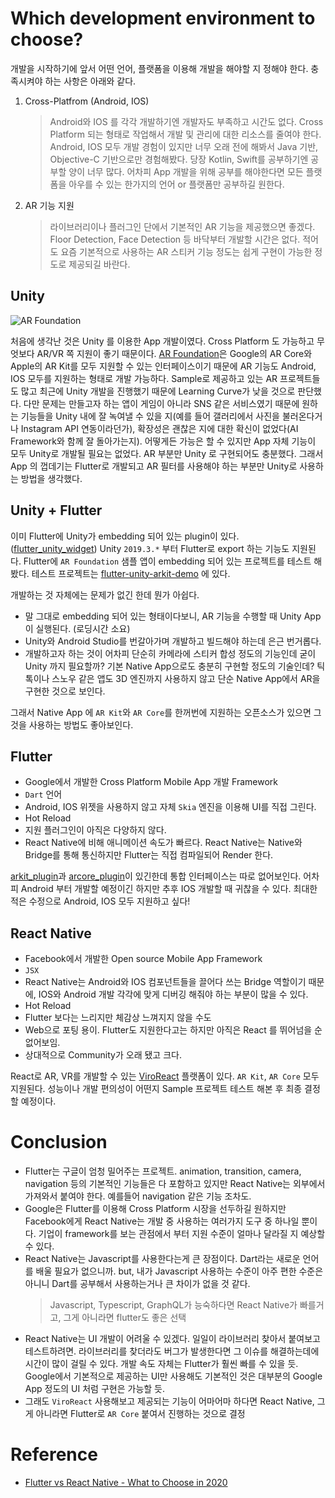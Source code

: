 # Which development environment to choose?

개발을 시작하기에 앞서 어떤 언어, 플랫폼을 이용해 개발을 해야할 지 정해야 한다. 충족시켜야 하는 사항은 아래와 같다.

1. Cross-Platfrom (Android, IOS)
   > Android와 IOS 를 각각 개발하기엔 개발자도 부족하고 시간도 없다. Cross Platform 되는 형태로 작업해서 개발 및 관리에 대한 리소스를 줄여야 한다. 
   > Android, IOS 모두 개발 경험이 있지만 너무 오래 전에 해봐서 Java 기반, Objective-C 기반으로만 경험해봤다. 당장 Kotlin, Swift를 공부하기엔 공부할 양이 너무 많다. 어차피 App 개발을 위해 공부를 해야한다면 모든 플랫폼을 아우를 수 있는 한가지의 언어 or 플랫폼만 공부하길 원한다.
   
2. AR 기능 지원
    > 라이브러리이나 플러그인 단에서 기본적인 AR 기능을 제공했으면 좋겠다. Floor Detection, Face Detection 등 바닥부터 개발할 시간은 없다. 적어도 요즘 기본적으로 사용하는 AR 스티커 기능 정도는 쉽게 구현이 가능한 정도로 제공되길 바란다.

## Unity

![AR Foundation](https://blogs.unity3d.com/wp-content/uploads/2018/12/image4-1.png)

처음에 생각난 것은 Unity 를 이용한 App 개발이였다. Cross Platform 도 가능하고 무엇보다 AR/VR 쪽 지원이 좋기 때문이다. [AR Foundation](https://unity.com/kr/unity/features/arfoundation)은 Google의 AR Core와 Apple의 AR Kit를 모두 지원할 수 있는 인터페이스이기 때문에 AR 기능도 Android, IOS 모두를 지원하는 형태로 개발 가능하다. Sample로 제공하고 있는  AR 프로젝트들도 많고 최근에 Unity 개발을 진행했기 때문에 Learning Curve가 낮을 것으로 판단했다. 다만 문제는 만들고자 하는 앱이 게임이 아니라 SNS 같은 서비스였기 때문에 원하는 기능들을  Unity 내에 잘 녹여낼 수 있을 지(예를 들어 갤러리에서 사진을 불러온다거나 Instagram API 연동이라던가), 확장성은 괜찮은 지에 대한 확신이 없었다(AI Framework와 함께 잘 돌아가는지). 어떻게든 가능은 할 수 있지만 App 자체 기능이 모두 Unity로 개발될 필요는 없었다. AR 부분만 Unity 로 구현되어도 충분했다. 그래서 App 의 껍데기는 Flutter로 개발되고 AR 필터를 사용해야 하는 부분만 Unity로 사용하는 방법을 생각했다.

## Unity + Flutter

이미 Flutter에 Unity가 embedding 되어 있는 plugin이 있다. ([flutter_unity_widget](https://github.com/snowballdigital/flutter-unity-view-widget)) Unity `2019.3.*` 부터 Flutter로 export 하는 기능도 지원된다. Flutter에 `AR Foundation` 샘플 앱이 embedding 되어 있는 프로젝트를 테스트 해봤다. 테스트 프로젝트는 [flutter-unity-arkit-demo](../examples/flutter-unity-arkit-demo) 에 있다.
   
개발하는 것 자체에는 문제가 없긴 한데 뭔가 아쉽다.

- 말 그대로 embedding 되어 있는 형태이다보니, AR 기능을 수행할 때 Unity App이 실행된다. (로딩시간 소요)
- Unity와 Android Studio를 번갈아가며 개발하고 빌드해야 하는데 은근 번거롭다.
- 개발하고자 하는 것이 어차피 단순히 카메라에 스티커 합성 정도의 기능인데 굳이 Unity 까지 필요할까? 기본 Native App으로도 충분히 구현할 정도의 기술인데? 틱톡이나 스노우 같은 앱도 3D 엔진까지 사용하지 않고 단순 Native App에서 AR을 구현한 것으로 보인다.

그래서 Native App 에 `AR Kit`와 `AR Core`를 한꺼번에 지원하는 오픈소스가 있으면 그것을 사용하는 방법도 좋아보인다.

## Flutter

- Google에서 개발한 Cross Platform Mobile App 개발 Framework
- `Dart` 언어
- Android, IOS 위젯을 사용하지 않고 자체 `Skia` 엔진을 이용해 UI를 직접 그린다.
- Hot Reload
- 지원 플러그인이 아직은 다양하지 않다.
- React Native에 비해 애니메이션 속도가 빠르다. React Native는 Native와 Bridge를 통해 통신하지만 Flutter는 직접 컴파일되어 Render 한다.

[arkit_plugin](https://pub.dev/packages/arkit_plugin)과 [arcore_plugin](https://pub.dev/packages/arcore_plugin)이 있긴한데 통합 인터페이스는 따로 없어보인다. 어차피 Android 부터 개발할 예정이긴 하지만 추후 IOS 개발할 때 귀찮을 수 있다. 최대한 적은 수정으로 Android, IOS 모두 지원하고 싶다!

## React Native

- Facebook에서 개발한 Open source Mobile App Framework
- `JSX`
- React Native는 Android와 IOS 컴포넌트들을 끌어다 쓰는 Bridge 역할이기 때문에, IOS와 Android 개발 각각에 맞게 디버깅 해줘야 하는 부분이 많을 수 있다.
- Hot Reload
- Flutter 보다는 느리지만 체감상 느껴지지 않을 수도
- Web으로 포팅 용이. Flutter도 지원한다고는 하지만 아직은 React 를 뛰어넘을 순 없어보임.
- 상대적으로 Community가 오래 됐고 크다.

React로 AR, VR를 개발할 수 있는 [ViroReact](https://github.com/viromedia/viro) 플랫폼이 있다. `AR Kit`, `AR Core` 모두 지원된다. 성능이나 개발 편의성이 어떤지 Sample 프로젝트 테스트 해본 후 최종 결정 할 예정이다.

# Conclusion

- Flutter는 구글이 엄청 밀어주는 프로젝트. animation, transition, camera, navigation 등의 기본적인 기능들은 다 포함하고 있지만 React Native는 외부에서 가져와서 붙여야 한다. 예를들어 navigation 같은 기능 조차도.
- Google은 Flutter를 이용해 Cross Platform 시장을 선두하길 원하지만 Facebook에게 React Native는 개발 중 사용하는 여러가지 도구 중 하나일 뿐이다. 기업이 framework를 보는 관점에서 부터 지원 수준이 얼마나 달라질 지 예상할 수 있다.
-  React Native는 Javascript를 사용한다는게 큰 장점이다. Dart라는 새로운 언어를 배울 필요가 없으니까. but, 내가 Javascript 사용하는 수준이 아주 편한 수준은 아니니 Dart를 공부해서 사용하는거나 큰 차이가 없을 것 같다.
    > Javascript, Typescript, GraphQL가 능숙하다면 React Native가 빠를거고, 그게 아니라면 flutter도 좋은 선택
- React Native는 UI 개발이 어려울 수 있겠다. 일일이 라이브러리 찾아서 붙여보고 테스트하려면. 라이브러리를 찾더라도 버그가 발생한다면 그 이슈를 해결하는데에 시간이 많이 걸릴 수 있다. 개발 속도 자체는 Flutter가 훨씬 빠를 수 있을 듯. Google에서 기본적으로 제공하는 UI만 사용해도 기본적인 것은 대부분의 Google App 정도의 UI 처럼 구현은 가능할 듯. 
- 그래도 `ViroReact` 사용해보고 제공되는 기능이 어마어마 하다면 React Native, 그게 아니라면 Flutter로 `AR Core` 붙여서 진행하는 것으로 결정

# Reference

- [Flutter vs React Native - What to Choose in 2020](https://www.thedroidsonroids.com/blog/flutter-vs-react-native-what-to-choose-in-2020)